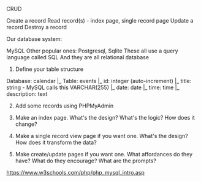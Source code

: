 CRUD

Create a record
Read record(s) - index page, single record page
Update a record
Destroy a record

Our database system:

MySQL
Other popular ones: Postgresql, Sqlite
These all use a query language called SQL
And they are all relational database

1. Define your table structure

Database: calendar
 |_ Table: events
      |_ id: integer (auto-increment)
      |_ title: string - MySQL calls this VARCHAR(255)
      |_ date: date
      |_ time: time
      |_ description: text

2. Add some records using PHPMyAdmin

3. Make an index page. What's the design? What's the logic? How does it change?

4. Make a single record view page if you want one. What's the design?
How does it transform the data?

5. Make create/update pages if you want one. What affordances do they have?
What do they encourage? What are the prompts?

https://www.w3schools.com/php/php_mysql_intro.asp
